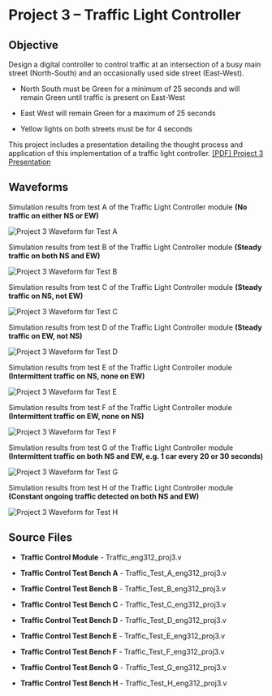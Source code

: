 # Project 3 – Traffic Light Controller

## Objective

Design a digital controller to control traffic at an intersection of a busy main street (North-South) and an occasionally used side street (East-West).

- North South must be Green for a minimum of 25 seconds and will remain Green until traffic is present on East-West

- East West will remain Green for a maximum of 25 seconds

- Yellow lights on both streets must be for 4 seconds

This project includes a presentation detailing the thought process and application of this implementation of a traffic light controller. [[PDF] Project 3 Presentation](/Project%203%20–%20Traffic%20Light%20Controller/Project%203%20Presentation.pdf)

## Waveforms

Simulation results from test A of the Traffic Light Controller module **(No traffic on either NS or EW)**

![Project 3 Waveform for Test A](/Project%203%20–%20Traffic%20Light%20Controller/Simulation%20Waveforms/project3_test_A.png)


Simulation results from test B of the Traffic Light Controller module **(Steady traffic on both NS and EW)**

![Project 3 Waveform for Test B](/Project%203%20–%20Traffic%20Light%20Controller/Simulation%20Waveforms/project3_test_B.png)


Simulation results from test C of the Traffic Light Controller module **(Steady traffic on NS, not EW)**

![Project 3 Waveform for Test C](/Project%203%20–%20Traffic%20Light%20Controller/Simulation%20Waveforms/project3_test_C.png)


Simulation results from test D of the Traffic Light Controller module **(Steady traffic on EW, not NS)**

![Project 3 Waveform for Test D](/Project%203%20–%20Traffic%20Light%20Controller/Simulation%20Waveforms/project3_test_D.png)


Simulation results from test E of the Traffic Light Controller module **(Intermittent traffic on NS, none on EW)**

![Project 3 Waveform for Test E](/Project%203%20–%20Traffic%20Light%20Controller/Simulation%20Waveforms/project3_test_E.png)


Simulation results from test F of the Traffic Light Controller module **(Intermittent traffic on EW, none on NS)**

![Project 3 Waveform for Test F](/Project%203%20–%20Traffic%20Light%20Controller/Simulation%20Waveforms/project3_test_F.png)


Simulation results from test G of the Traffic Light Controller module **(Intermittent traffic on both NS and EW, e.g. 1 car every 20 or 30 seconds)**

![Project 3 Waveform for Test G](/Project%203%20–%20Traffic%20Light%20Controller/Simulation%20Waveforms/project3_test_G.png)


Simulation results from test H of the Traffic Light Controller module **(Constant ongoing traffic detected on both NS and EW)**

![Project 3 Waveform for Test H](/Project%203%20–%20Traffic%20Light%20Controller/Simulation%20Waveforms/project3_test_H.png)

## Source Files

- **Traffic Control Module** - Traffic_eng312_proj3.v
- **Traffic Control Test Bench A** - Traffic_Test_A_eng312_proj3.v- **Traffic Control Test Bench B** - Traffic_Test_B_eng312_proj3.v- **Traffic Control Test Bench C** - Traffic_Test_C_eng312_proj3.v	- **Traffic Control Test Bench D** - Traffic_Test_D_eng312_proj3.v
- **Traffic Control Test Bench E** - Traffic_Test_E_eng312_proj3.v
- **Traffic Control Test Bench F** - Traffic_Test_F_eng312_proj3.v- **Traffic Control Test Bench G** - Traffic_Test_G_eng312_proj3.v- **Traffic Control Test Bench H** - Traffic_Test_H_eng312_proj3.v
